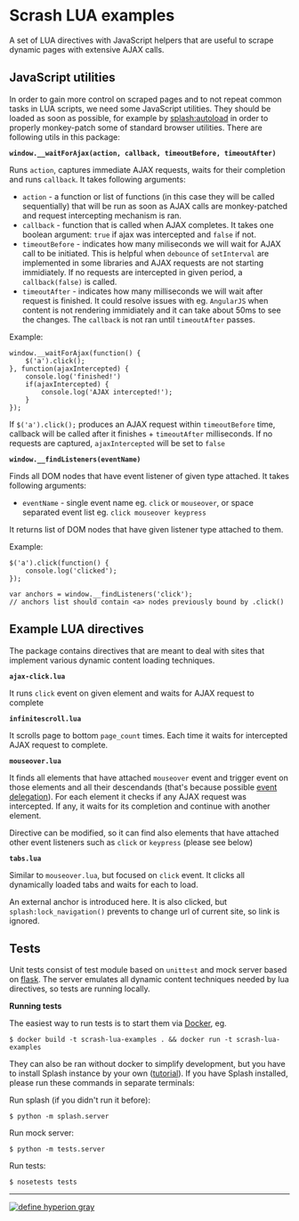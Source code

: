 Scrash LUA examples
===

A set of LUA directives with JavaScript helpers that are useful to scrape dynamic pages with extensive AJAX calls.

JavaScript utilities
---
In order to gain more control on scraped pages and to not repeat common tasks in LUA scripts, we need some JavaScript utilities. They should be loaded as soon as possible, for example by [splash:autoload](http://splash.readthedocs.org/en/latest/scripting-ref.html#splash-autoload) in order to properly monkey-patch some of standard browser utilities. There are following utils in this package:

**`window.__waitForAjax(action, callback, timeoutBefore, timeoutAfter)`**

Runs `action`, captures immediate AJAX requests, waits for their completion and runs `callback`. It takes following arguments:

- `action` - a function or list of functions (in this case they will be called sequentially) that will be run as soon as AJAX calls are monkey-patched and request intercepting mechanism is ran.
- `callback` - function that is called when AJAX completes. It takes one boolean argument: `true` if ajax was intercepted and `false` if not.
- `timeoutBefore` - indicates how many miliseconds we will wait for AJAX call to be initiated. This is helpful when `debounce` of `setInterval` are implemented in some libraries and AJAX requests are not starting immidiately. If no requests are intercepted in given period, a `callback(false)` is called.
- `timeoutAfter` - indicates how many milliseconds we will wait after request is finished. It could resolve issues with eg. `AngularJS` when content is not rendering immidiately and it can take about 50ms to see the changes. The `callback` is not ran until `timeoutAfter` passes.

Example:

	window.__waitForAjax(function() {
        $('a').click();
    }, function(ajaxIntercepted) {
    	console.log('finished!')
    	if(ajaxIntercepted) {
	        console.log('AJAX intercepted!');
	    }
    });
    
If `$('a').click();` produces an AJAX request within `timeoutBefore` time, callback will be called after it finishes + `timeoutAfter` milliseconds. If no requests are captured, `ajaxIntercepted` will be set to `false`


**`window.__findListeners(eventName)`**

Finds all DOM nodes that have event listener of given type attached. It takes following arguments:

- `eventName` - single event name eg. `click` or `mouseover`, or space separated event list eg. `click mouseover keypress`

It returns list of DOM nodes that have given listener type attached to them.

Example:

	$('a').click(function() {
        console.log('clicked');
    });

    var anchors = window.__findListeners('click');
    // anchors list should contain <a> nodes previously bound by .click()
    

Example LUA directives 
---
The package contains directives that are meant to deal with sites that implement various dynamic content loading techniques.

**`ajax-click.lua`**

It runs `click` event on given element and waits for AJAX request to complete

**`infinitescroll.lua`**

It scrolls page to bottom `page_count` times. Each time it waits for intercepted AJAX request to complete.

**`mouseover.lua`**

It finds all elements that have attached `mouseover` event and trigger event on those elements and all their descendands (that's because possible [event delegation](http://learn.jquery.com/events/event-delegation/)). For each element it checks if any AJAX request was intercepted. If any, it waits for its completion and continue with another element.

Directive can be modified, so it can find also elements that have attached other event listeners such as `click` or `keypress` (please see below)

**`tabs.lua`**

Similar to `mouseover.lua`, but focused on `click` event.
It clicks all dynamically loaded tabs and waits for each to load.

An external anchor is introduced here. It is also clicked, but `splash:lock_navigation()` prevents to change url of current site, so link is ignored.


Tests
---


Unit tests consist of test module based on `unittest` and mock server based on [flask](http://flask.pocoo.org/). The server emulates all dynamic content techniques needed by lua directives, so tests are running locally.

**Running tests**

The easiest way to run tests is to start them via [Docker](https://www.docker.com/), eg.

	$ docker build -t scrash-lua-examples . && docker run -t scrash-lua-examples
	
They can also be ran without docker to simplify development, but you have to install Splash instance by your own ([tutorial](http://splash.readthedocs.org/en/latest/install.html)). If you have Splash installed, please run these commands in separate terminals:

Run splash (if you didn't run it before):

	$ python -m splash.server

Run mock server:

	$ python -m tests.server

Run tests:

	$ nosetests tests

---

[![define hyperion gray](https://hyperiongray.s3.amazonaws.com/define-hg.svg)](https://hyperiongray.com/?pk_campaign=github&pk_kwd=scrash-lua-examples "Hyperion Gray")
